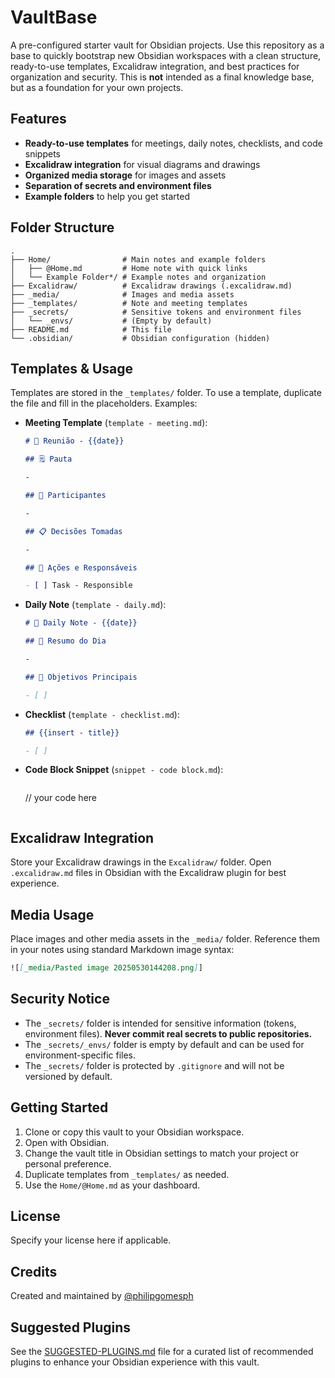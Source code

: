 # VaultBase

A pre-configured starter vault for Obsidian projects. Use this repository as a base to quickly bootstrap new Obsidian workspaces with a clean structure, ready-to-use templates, Excalidraw integration, and best practices for organization and security. This is **not** intended as a final knowledge base, but as a foundation for your own projects.

## Features

- **Ready-to-use templates** for meetings, daily notes, checklists, and code snippets
- **Excalidraw integration** for visual diagrams and drawings
- **Organized media storage** for images and assets
- **Separation of secrets and environment files**
- **Example folders** to help you get started

## Folder Structure

```
.
├── Home/                # Main notes and example folders
│   ├── @Home.md         # Home note with quick links
│   └── Example Folder*/ # Example notes and organization
├── Excalidraw/          # Excalidraw drawings (.excalidraw.md)
├── _media/              # Images and media assets
├── _templates/          # Note and meeting templates
├── _secrets/            # Sensitive tokens and environment files
│   └── _envs/           # (Empty by default)
├── README.md            # This file
└── .obsidian/           # Obsidian configuration (hidden)
```

## Templates & Usage

Templates are stored in the `_templates/` folder. To use a template, duplicate the file and fill in the placeholders. Examples:

- **Meeting Template** (`template - meeting.md`):

  ```markdown
  # 🤝 Reunião - {{date}}

  ## 🗒️ Pauta

  -

  ## 👥 Participantes

  -

  ## 📋 Decisões Tomadas

  -

  ## 📝 Ações e Responsáveis

  - [ ] Task - Responsible
  ```

- **Daily Note** (`template - daily.md`):

  ```markdown
  # 📅 Daily Note - {{date}}

  ## 📝 Resumo do Dia

  -

  ## 🎯 Objetivos Principais

  - [ ]
  ```

- **Checklist** (`template - checklist.md`):

  ```markdown
  ## {{insert - title}}

  - [ ]
  ```

- **Code Block Snippet** (`snippet - code block.md`):

  ```markdown

  ```

  // your code here

  ```

  ```

## Excalidraw Integration

Store your Excalidraw drawings in the `Excalidraw/` folder. Open `.excalidraw.md` files in Obsidian with the Excalidraw plugin for best experience.

## Media Usage

Place images and other media assets in the `_media/` folder. Reference them in your notes using standard Markdown image syntax:

```markdown
![[_media/Pasted image 20250530144208.png]]
```

## Security Notice

- The `_secrets/` folder is intended for sensitive information (tokens, environment files). **Never commit real secrets to public repositories.**
- The `_secrets/_envs/` folder is empty by default and can be used for environment-specific files.
- The `_secrets/` folder is protected by `.gitignore` and will not be versioned by default.

## Getting Started

1. Clone or copy this vault to your Obsidian workspace.
2. Open with Obsidian.
3. Change the vault title in Obsidian settings to match your project or personal preference.
4. Duplicate templates from `_templates/` as needed.
5. Use the `Home/@Home.md` as your dashboard.

## License

Specify your license here if applicable.

## Credits

Created and maintained by [@philipgomesph](https://github.com/philipgomesph)

## Suggested Plugins

See the [SUGGESTED-PLUGINS.md](./SUGGESTED-PLUGINS.md) file for a curated list of recommended plugins to enhance your Obsidian experience with this vault.
